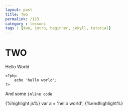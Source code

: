 ```yaml
---
layout: post
title: Two
permalink: /123
category : lessons
tags : [two, intro, beginner, jekyll, tutorial]
---
```


TWO
===

Hello World

    <?php
        echo 'hello world';
    ?>

And some `inline code`

{%highlight js%}
var a = 'hello world';
{%endhighlight%}

